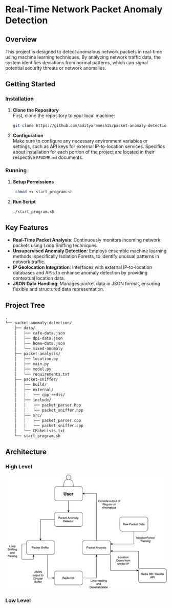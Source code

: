 # Real-Time Network Packet Anomaly Detection

## Overview

This project is designed to detect anomalous network packets in real-time using machine learning techniques. By analyzing network traffic data, the system identifies deviations from normal patterns, which can signal potential security threats or network anomalies.

## Getting Started

### Installation

1. **Clone the Repository**  
   First, clone the repository to your local machine:

   ```bash
   git clone https://github.com/adityaramesh15/packet-anomaly-detection
   ```

2. **Configuration**  
   Make sure to configure any necessary environment variables or settings, such as API keys for external IP-to-location services. Specifics about installation for each portion of the project are located in their respective `README.md` documents.

### Running

1. **Setup Permissions**
    ```bash
     chmod +x start_program.sh
    ```
2. **Run Script**

   ```bash
   ./start_program.sh
   ```

## Key Features

- **Real-Time Packet Analysis**: Continuously monitors incoming network packets using Loop Sniffing techniques.
- **Unsupervised Anomaly Detection**: Employs ensemble machine learning methods, specifically Isolation Forests, to identify unusual patterns in network traffic.
- **IP Geolocation Integration**: Interfaces with external IP-to-location databases and APIs to enhance anomaly detection by providing contextual location data.
- **JSON Data Handling**: Manages packet data in JSON format, ensuring flexible and structured data representation.

## Project Tree
```
.
└── packet-anomaly-detection/
    ├── data/
    │   ├── cafe-data.json
    │   ├── dpi-data.json
    │   ├── home-data.json
    │   └── mixed-anomaly
    ├── packet-analysis/
    │   ├── location.py
    │   ├── main.py
    │   ├── model.py
    │   └── requirements.txt
    ├── packet-sniffer/
    │   ├── build/
    │   ├── external/
    │   │   └── cpp_redis/
    │   ├── include/
    │   │   ├── packet_parser.hpp
    │   │   └── packet_sniffer.hpp
    │   ├── src/
    │   │   ├── packet_parser.cpp
    │   │   └── packet_sniffer.cpp
    │   └── CMakeLists.txt
    └── start_program.sh
```

## Architecture

### High Level
![high level](./images/high-level.png)

### Low Level